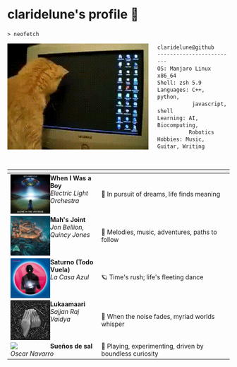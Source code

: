 <h1>claridelune's profile 🌙</h1>

<pre><code>&gt; neofetch</code></pre>

<img align="left" src="assets/cat.gif" alt="Cat GIF" width="320" style="margin-right: 20px;" /> 

<pre><code>claridelune@github
-------------------------
OS: Manjaro Linux x86_64
Shell: zsh 5.9
Languages: C++, python,
           javascript, shell
Learning: AI, Biocomputing,
          Robotics
Hobbies: Music, Guitar, Writing
</code></pre>

<br>

<table width="100%" align="center">
    <thead>
        <tr>
            <th></th>
            <th></th>
        </tr>
    </thead>
    <tbody>
        <tr>
            <td>
                <img src="assets/jeff_lynnes_elo_alone_in_the_universe-portada.jpg" width="90" align="left">
                <strong>When I Was a Boy</strong> <br>
                <em>Electric Light Orchestra</em>
            </td>
            <td> 🌠 In pursuit of dreams, life finds meaning</td>
        </tr>
        <tr>
            <td>
                <img src="assets/jon_bellion_glory_sound_prep-portada.jpg" width="90" align="left">
                <strong>Mah's Joint</strong> <br>
                <em>Jon Bellion, Quincy Jones</em>
            </td>
            <td>🎵 Melodies, music, adventures, paths to follow</td>
        </tr>
        <tr>
            <td>
                <img src="assets/la_casa_azul_la_gran_esfera-portada.jpg" width="90" align="left">
                <strong>Saturno (Todo Vuela)</strong> <br>
                <em>La Casa Azul</em>
            </td>
            <td>🪐 Time's rush; life's fleeting dance</td>
        </tr>
        <tr>
            <td>
                <img src="assets/lukaamaari.jpg" width="90" align="left">
                <strong>Lukaamaari</strong> <br>
                <em>Sajjan Raj Vaidya</em>
            </td>
            <td>🌌 When the noise fades, myriad worlds whisper</td>
        </tr>
        <tr>
            <td>
                <img src="assets/sueñosdesal.webp" width="90" align="left">
                <strong>Sueños de sal</strong> <br>
                <em>Oscar Navarro</em>
            </td>
            <td>🎈 Playing, experimenting, driven by boundless curiosity</td>
        </tr>
    </tbody>
</table>
